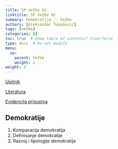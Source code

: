 ```yaml
---
title: SP Vežbe 02
linktitle: SP Vežbe 02
summary: Demokratije -- Vežbe
authors: [Aleksandar Tomašević]
tags: [vežbe]
categories: []
toc: true  # Show table of contents? true/false
type: docs  # Do not modify.
menu:
  sp:
    parent: Vežbe
    weight: 2
weight: 2
---
```


[Upitnik](https://forms.gle/TzanaL2LHz3J5oCb8)

[Literatura](https://s.atomasevic.com/files/sp-kp-dem.pdf)


[Evidencija prisustva](https://forms.gle/KzYruv84nTmFbk6e6)



## Demokratije

1. Komparacija demokratija
2. Definisanje demokratije
3. Razvoj i tipologije demokratije
   
